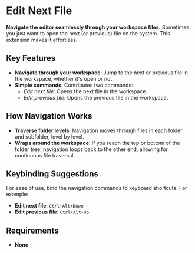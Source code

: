 # Edit Next File

**Navigate the editor seamlessly through your workspace files.** Sometimes you just want to open the next (or previous) file on the system. This extension makes it effortless.

## Key Features

- **Navigate through your workspace**: Jump to the next or previous file in the workspace, whether it's open or not.
- **Simple commands**: Contributes two commands:
  - _Edit next file_: Opens the next file in the workspace.
  - _Edit previous file_: Opens the previous file in the workspace.

## How Navigation Works

- **Traverse folder levels**: Navigation moves through files in each folder and subfolder, level by level.
- **Wraps around the workspace**: If you reach the top or bottom of the folder tree, navigation loops back to the other end, allowing for continuous file traversal.

## Keybinding Suggestions

For ease of use, bind the navigation commands to keyboard shortcuts. For example:

- **Edit next file**: `Ctrl+Alt+Down`
- **Edit previous file**: `Ctrl+Alt+Up`

## Requirements

- **None**
